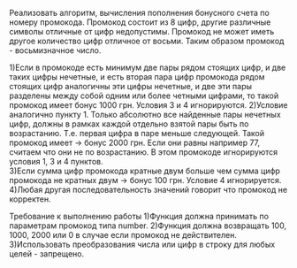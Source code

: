 Реализовать алгоритм, вычисления пополнения бонусного счета по номеру промокода. Промокод состоит из 8 цифр, другие различные символы отличные от цифр недопустимы. Промокод не может иметь другое количество цифр отличное от восьми. Таким образом промокод - восьмизначное число.

1)Если в промокоде есть минимум две пары рядом стоящих цифр, и две таких цифры нечетные, и есть вторая пара цифр промокода рядом стоящих цифр аналогичны эти цифры нечетные, и две эти пары разделены между собой одним или более четными цифрами, то такой промокод имеет бонус 1000 грн. Условия 3 и 4 игнорируются.
2)Условие аналогично пункту 1. Только абсолютно все найденные пары нечетных цифр, должны в рамках каждой отдельно взятой пары быть по возрастанию. Т.е. первая цифра в паре меньше следующей. Такой промокод имеет -> бонус 2000 грн. Если они равны например 77, считаем что они не по возрастанию. В этом промокоде игнорируются условия 1, 3 и 4 пунктов.  
3)Если сумма цифр промокода кратные двум больше чем сумма цифр промокода не кратных двум -> бонус 100 грн. Условие 4 игнорируется.
4)Любая другая последовательность значений говорит что промокод не корректен.

Требование к выполнению работы
1)Функция должна принимать по параметрам промокод типа number.
2)Функция должна возвращать 100, 1000, 2000 или 0 в случае если промокод не действителен.
3)Использовать преобразования числа или цифр в строку для любых целей - запрещено.
